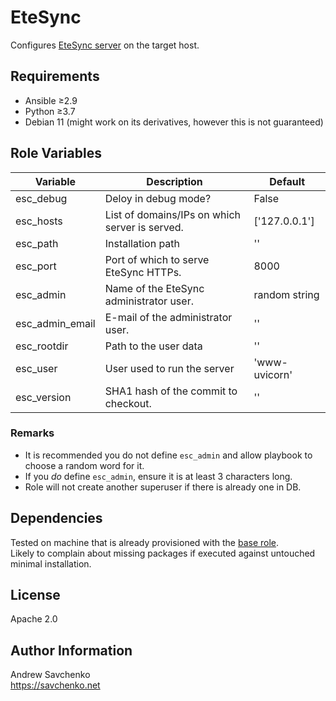 # EteSync
Configures [EteSync server](https://github.com/etesync/server) on the target host.

## Requirements

- Ansible ≥2.9
- Python ≥3.7
- Debian 11 (might work on its derivatives, however this is not guaranteed)


## Role Variables

| Variable        | Description                                    | Default       |
|-----------------|------------------------------------------------|---------------|
| esc_debug       | Deloy in debug mode?                           | False         |
| esc_hosts       | List of domains/IPs on which server is served. | ['127.0.0.1'] |
| esc_path        | Installation path                              | ''            |
| esc_port        | Port of which to serve EteSync HTTPs.          | 8000          |
| esc_admin       | Name of the EteSync administrator user.        | random string |
| esc_admin_email | E-mail of the administrator user.              | ''            |
| esc_rootdir     | Path to the user data                          | ''            |
| esc_user        | User used to run the server                    | 'www-uvicorn' |
| esc_version     | SHA1 hash of the commit to checkout.           | ''            |

### Remarks

- It is recommended you do not define `esc_admin` and allow playbook to choose a random word for it.
- If you _do_ define `esc_admin`, ensure it is at least 3 characters long.
- Role will not create another superuser if there is already one in DB.


## Dependencies
Tested on machine that is already provisioned with the [base role](https://github.com/savchenko/debian/blob/bullseye/roles/base/README.md).  
Likely to complain about missing packages if executed against untouched minimal installation.


## License
Apache 2.0


## Author Information
Andrew Savchenko  
https://savchenko.net
